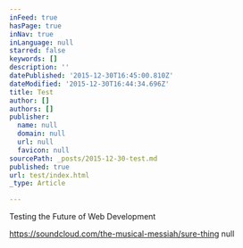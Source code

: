 ```yaml
---
inFeed: true
hasPage: true
inNav: true
inLanguage: null
starred: false
keywords: []
description: ''
datePublished: '2015-12-30T16:45:00.810Z'
dateModified: '2015-12-30T16:44:34.696Z'
title: Test
author: []
authors: []
publisher:
  name: null
  domain: null
  url: null
  favicon: null
sourcePath: _posts/2015-12-30-test.md
published: true
url: test/index.html
_type: Article

---
```

Testing the Future of Web Development

https://soundcloud.com/the-musical-messiah/sure-thing
null
